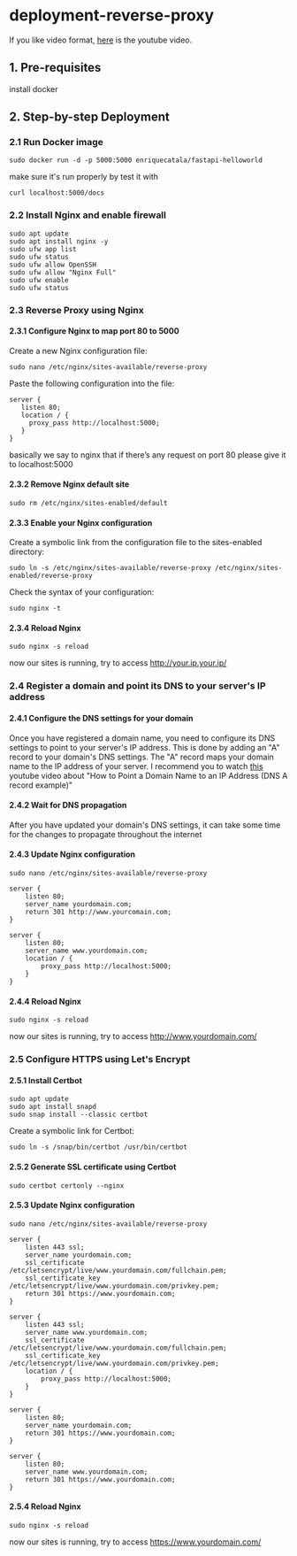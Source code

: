 # deployment-reverse-proxy

If you like video format, [here](https://youtube.com/playlist?list=PLGiTvBmFA11_JEyYAui6tTv65HsS8HWvq) is the youtube video.

## 1. Pre-requisites

install docker

## 2. Step-by-step Deployment

### 2.1 Run Docker image

```
sudo docker run -d -p 5000:5000 enriquecatala/fastapi-helloworld
```

make sure it's run properly by test it with

```
curl localhost:5000/docs
```

### 2.2 Install Nginx and enable firewall

```
sudo apt update
sudo apt install nginx -y
sudo ufw app list
sudo ufw status
sudo ufw allow OpenSSH
sudo ufw allow "Nginx Full"
sudo ufw enable
sudo ufw status
```

### 2.3 Reverse Proxy using Nginx

#### 2.3.1 Configure Nginx to map port 80 to 5000

Create a new Nginx configuration file:

```
sudo nano /etc/nginx/sites-available/reverse-proxy
```

Paste the following configuration into the file:

```
server {
   listen 80;
   location / {
     proxy_pass http://localhost:5000;
   }
}
```

basically we say to nginx that if there’s any request on port 80 please give it to localhost:5000

#### 2.3.2 Remove Nginx default site

```
sudo rm /etc/nginx/sites-enabled/default
```

#### 2.3.3 Enable your Nginx configuration

Create a symbolic link from the configuration file to the sites-enabled directory:

```
sudo ln -s /etc/nginx/sites-available/reverse-proxy /etc/nginx/sites-enabled/reverse-proxy
```

Check the syntax of your configuration:

```
sudo nginx -t
```

#### 2.3.4 Reload Nginx

```
sudo nginx -s reload
```

now our sites is running, try to access http://your.ip.your.ip/

### 2.4 Register a domain and point its DNS to your server's IP address

#### 2.4.1 Configure the DNS settings for your domain

Once you have registered a domain name, you need to configure its DNS settings to point to your server's IP address. This is done by adding an "A" record to your domain's DNS settings. The "A" record maps your domain name to the IP address of your server. I recommend you to watch [this](https://youtu.be/QcNBLSSn8Vg) youtube video about "How to Point a Domain Name to an IP Address (DNS A record example)"

#### 2.4.2 Wait for DNS propagation

After you have updated your domain's DNS settings, it can take some time for the changes to propagate throughout the internet

#### 2.4.3 Update Nginx configuration

```
sudo nano /etc/nginx/sites-available/reverse-proxy
```

```
server {
    listen 80;
    server_name yourdomain.com;
    return 301 http://www.yourcomain.com;
}

server {
    listen 80;
    server_name www.yourdomain.com;
    location / {
        proxy_pass http://localhost:5000;
    }
}
```

#### 2.4.4 Reload Nginx

```
sudo nginx -s reload
```

now our sites is running, try to access http://www.yourdomain.com/

### 2.5 Configure HTTPS using Let's Encrypt

#### 2.5.1 Install Certbot

```
sudo apt update
sudo apt install snapd
sudo snap install --classic certbot
```

Create a symbolic link for Certbot:

```
sudo ln -s /snap/bin/certbot /usr/bin/certbot
```

#### 2.5.2 Generate SSL certificate using Certbot

```
sudo certbot certonly --nginx
```

#### 2.5.3 Update Nginx configuration

```
sudo nano /etc/nginx/sites-available/reverse-proxy
```

```
server {
    listen 443 ssl;
    server_name yourdomain.com;
    ssl_certificate /etc/letsencrypt/live/www.yourdomain.com/fullchain.pem;
    ssl_certificate_key /etc/letsencrypt/live/www.yourdomain.com/privkey.pem;
    return 301 https://www.yourdomain.com;
}

server {
    listen 443 ssl;
    server_name www.yourdomain.com;
    ssl_certificate /etc/letsencrypt/live/www.yourdomain.com/fullchain.pem;
    ssl_certificate_key /etc/letsencrypt/live/www.yourdomain.com/privkey.pem;
    location / {
        proxy_pass http://localhost:5000;
    }
}

server {
    listen 80;
    server_name yourdomain.com;
    return 301 https://www.yourdomain.com;
}

server {
    listen 80;
    server_name www.yourdomain.com;
    return 301 https://www.yourdomain.com;
}
```

#### 2.5.4 Reload Nginx

```
sudo nginx -s reload
```

now our sites is running, try to access https://www.yourdomain.com/
